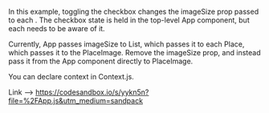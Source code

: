 In this example, toggling the checkbox changes the imageSize prop passed to each <PlaceImage>. The checkbox state is held in the top-level App component, but each <PlaceImage> needs to be aware of it.

Currently, App passes imageSize to List, which passes it to each Place, which passes it to the PlaceImage. Remove the imageSize prop, and instead pass it from the App component directly to PlaceImage.

You can declare context in Context.js.

 Link --> <https://codesandbox.io/s/yykn5n?file=%2FApp.js&utm_medium=sandpack>
